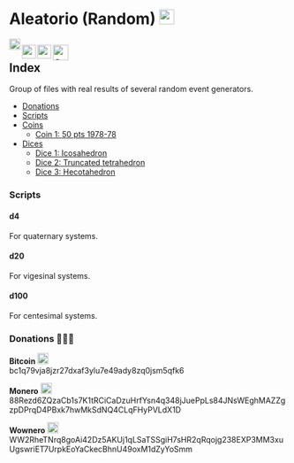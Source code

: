 # Aleatorio (Random) [<img src="https://raw.githubusercontent.com/Ran-n/svgs/main/bandeiras/nacións/en-0.svg" width="27" alt="english" title="English">](readme_en.md)

[<img align="left" src="https://github.com/Ran-n/media/blob/main/emojis/casa.svg" width="20" alt="inicio" title="Inicio">](https://github.com/Ran-n/aleatorio/blob/main/README.md)

[<img align="left" src="https://raw.githubusercontent.com/Ran-n/svgs/main/bandeiras/nacións/gz-0.svg" width="25" alt="galego" title="Galego">](readme_gz.md)
[<img align="left" src="https://raw.githubusercontent.com/Ran-n/svgs/main/bandeiras/nacións/eo-0.svg" width="25" alt="esperanto" title="Esperanto">](readme_eo.md)
[<img align="left" src="https://raw.githubusercontent.com/Ran-n/svgs/main/bandeiras/nacións/cas-0.svg" width="28" alt="castellano" title="Castellano">](readme_cas.md)
<img align="center">
---

## Index
Group of files with real results of several random event generators.

- [Donations](https://github.com/Ran-n/doc/blob/main/doazóns.md)
- [Scripts](readme_en.md#scripts)
- [Coins](https://github.com/Ran-n/aleatorio/blob/main/doc/moedas/moedas_en.md)
    - [Coin 1: 50 pts 1978-78](https://github.com/Ran-n/aleatorio/blob/main/doc/moedas/moedas_en.md#coin-1)
- [Dices](https://github.com/Ran-n/aleatorio/blob/main/doc/dados/dados_en.md)
    - [Dice 1: Icosahedron](https://github.com/Ran-n/aleatorio/blob/main/doc/dados/dados_en.md#dice-1)
    - [Dice 2: Truncated tetrahedron](https://github.com/Ran-n/aleatorio/blob/main/doc/dados/dados_en.md#dice-2)
    - [Dice 3: Hecotahedron](https://github.com/Ran-n/aleatorio/blob/main/doc/dados/dados_en.md#dice-3)

### Scripts
#### d4
For quaternary systems.

#### d20
For vigesinal systems.

#### d100
For centesimal systems.

### Donations 🙇🙇‍♀

**Bitcoin** <img src="https://raw.githubusercontent.com/Ran-n/svgs/main/divisas/bitcoin/bitcoin-0.svg" width="20" alt="bitcoin logo" title="Bitcoin">  
bc1q79vja8jzr27dxaf3ylu7e49ady8zq0jsm5qfk6

**Monero** <img src="https://raw.githubusercontent.com/Ran-n/svgs/main/divisas/monero/monero-0.svg" width="20" alt="monero logo" title="Monero">  
88Rezd6ZQzaCb1s7K1tRCiCaDzuHrfYsn4q348jJuePpLs84JNsWEghMAZZgzpDPrqD4PBxk7hwMkSdNQ4CLqFHyPVLdX1D

**Wownero** <img src="https://raw.githubusercontent.com/Ran-n/svgs/main/divisas/wownero/wownero-0.svg" width="20" alt="wownero logo" title="Wownero">  
WW2RheTNrq8goAi42Dz5AKUj1qLSaTSSgiH7sHR2qRqojg238EXP3MM3xuUgswriET7UrpkEoYaCkecBhnU49oxM1dZyYoSmm

